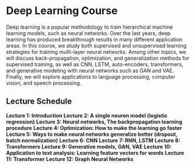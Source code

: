 # Deep Learning Course

Deep learning is a popular methodology to train hierarchical machine learning models, such as neural networks. Over the last years, deep learning has produced breakthrough results in many different application areas. In this course, we study both supervised and unsupervised learning strategies for training multi-layer neural networks. Among other topics, we will discuss back-propagation, optimization, and generalization methods for supervised training, as well as CNN, LSTM, auto-encoders, transformers, and generative modeling with neural networks such as GAN and VAE. Finally, we will explore applications to language processing, computer vision, and speech processing.

## Lecture Schedule

**Lecture 1: Introduction**
**Lecture 2: A single neuron model (logistic regression)**
**Lecture 3: Neural networks, The backpropagation learning procedure**
**Lecture 4: Optimization: How to make the learning go faster**
**Lecture 5: Ways to make neural networks generalize better (dropout, batch normalization)**
**Lecture 6: CNN**
**Lecture 7: RNN, LSTM**
**Lecture 8: Transformers**
**Lecture 9: Generative models, GAN, VAE**
**Lecture 10: Application to text analysis: Learning feature vectors for words**
**Lecture 11: Transformer**
**Lecture 12: Graph Neural Networks**
